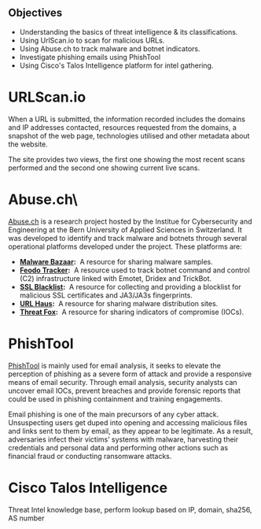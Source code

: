 ## Objectives
- Understanding the basics of threat intelligence & its classifications.
- Using UrlScan.io to scan for malicious URLs.
- Using Abuse.ch to track malware and botnet indicators.
- Investigate phishing emails using PhishTool
- Using Cisco's Talos Intelligence platform for intel gathering.

# URLScan.io

When a URL is submitted, the information recorded includes the domains and IP addresses contacted, resources requested from the domains, a snapshot of the web page, technologies utilised and other metadata about the website.

The site provides two views, the first one showing the most recent scans performed and the second one showing current live scans.

# Abuse.ch\
[Abuse.ch](https://abuse.ch/) is a research project hosted by the Institue for Cybersecurity and Engineering at the Bern University of Applied Sciences in Switzerland. It was developed to identify and track malware and botnets through several operational platforms developed under the project. These platforms are:

- **[Malware Bazaar](https://bazaar.abuse.ch/):**  A resource for sharing malware samples.
- **[Feodo Tracker](https://feodotracker.abuse.ch/):**  A resource used to track botnet command and control (C2) infrastructure linked with Emotet, Dridex and TrickBot.
- **[SSL Blacklist](https://sslbl.abuse.ch/):**  A resource for collecting and providing a blocklist for malicious SSL certificates and JA3/JA3s fingerprints.
- **[URL Haus](https://urlhaus.abuse.ch/):**  A resource for sharing malware distribution sites.
- **[Threat Fox](https://threatfox.abuse.ch/):**  A resource for sharing indicators of compromise (IOCs).

# PhishTool

[PhishTool](https://www.phishtool.com/) is mainly used for email analysis, it seeks to elevate the perception of phishing as a severe form of attack and provide a responsive means of email security. Through email analysis, security analysts can uncover email IOCs, prevent breaches and provide forensic reports that could be used in phishing containment and training engagements.

Email phishing is one of the main precursors of any cyber attack. Unsuspecting users get duped into opening and accessing malicious files and links sent to them by email, as they appear to be legitimate. As a result, adversaries infect their victims’ systems with malware, harvesting their credentials and personal data and performing other actions such as financial fraud or conducting ransomware attacks.

# Cisco Talos Intelligence

Threat Intel knowledge base, perform lookup based on IP, domain, sha256, AS number
